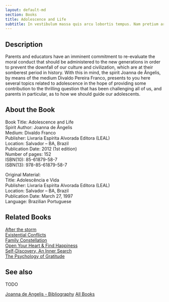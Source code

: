 ```yaml
---
layout: default-md
section: Books
title: Adolescence and Life
subtitle: In vestibulum massa quis arcu lobortis tempus. Nam pretium arcu in odio vulputate luctus.
---
```


## Description
Parents and educators have an imminent commitment to re-evaluate the moral conduct that should be administered to the new generations in order to prevent the downfall of our culture and civilization, which are at their somberest period in history. With this in mind, the spirit Joanna de Ângelis, by means of the medium Divaldo Pereira Franco, presents to you here several topics related to adolescence in the hope of providing some contribution to the thrilling question that has been challenging all of us, and parents in particular, as to how we should guide our adolescents.

## About the Book
Book Title: Adolescence and Life     
Spirit Author: Joanna de Ângelis  
Medium: Divaldo Franco  
Publisher: 	Livraria Espírita Alvorada Editora (LEAL)  
Location: 	Salvador – BA, Brazil  
Publication Date: 	2012 (1st edition)  
Number of pages: 	152  
ISBN(10): 	85-61879-58-7  
ISBN(13): 	978-85-61879-58-7  
  
Original Material: 	  
Title: 	Adolescência e Vida  
Publisher: 	Livraria Espírita Alvorada Editora (LEAL)  
Location: 	Salvador – BA, Brazil  
Publication Date: 	March 27, 1997  
Language: 	Brazilian Portuguese  


## Related Books
[After the storm](after-the-storm)  
[Existential Conflicts](existential-conflicts)  
[Family Constellation](family-constellation)  
[Open Your Heart & Find Happiness](open-your-heart)  
[Self-Discovery, An Inner Search](self-discovery)  
[The Psychology of Gratitude](the-psychology-of-gratitude)  


## See also
TODO


<a href="/books/joanna-de-angelis" class="button">Joanna de Angelis - Bibliography</a>
<a href="/books" class="button">All Books</a>


